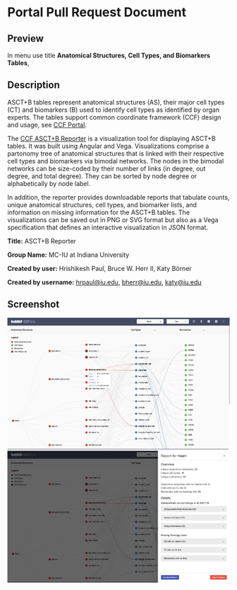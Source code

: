 # Portal Pull Request Document

## Preview

In menu use title **Anatomical Structures, Cell Types, and Biomarkers Tables**,

## Description

ASCT+B tables represent anatomical structures (AS), their major cell types (CT) and biomarkers (B) used to identify cell types as identified by organ experts. The tables support common coordinate framework (CCF) design and usage, see [CCF Portal](https://hubmapconsortium.github.io/ccf/).

The [CCF ASCT+B Reporter](https://hubmapconsortium.github.io/ccf-asct-reporter/) is a visualization tool for displaying ASCT+B tables. It was built using Angular and Vega. Visualizations comprise a partonomy tree of anatomical structures that is linked with their respective cell types and biomarkers via bimodal networks. The nodes in the bimodal networks can be size-coded by their number of links (in degree, out degree, and total degree). They can be sorted by node degree or alphabetically by node label.

In addition, the reporter provides downloadable reports that tabulate counts, unique anatomical structures, cell types, and biomarker lists, and information on missing information for the ASCT+B tables. The visualizations can be saved out in PNG or SVG format but also as a Vega specification that defines an interactive visualization in JSON format.

**Title:** ASCT+B Reporter

**Group Name:** MC-IU at Indiana University

**Created by user:** Hrishikesh Paul, Bruce W. Herr II, Katy Börner

**Created by username:** hrpaul@iu.edu, bherr@iu.edu, katy@iu.edu

## Screenshot

![Vis](one.png)
![Report](two.png)

